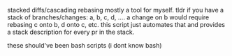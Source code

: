 
stacked diffs/cascading rebasing
mostly a tool for myself. tldr if you have a stack of branches/changes: a, b, c, d, .... a change on b would require rebasing c onto b, d onto c, etc. this script just automates that and provides a stack description for every pr in the stack.


these should've been bash scripts (i dont know bash)
